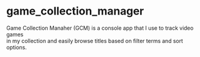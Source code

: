# game_collection_manager

Game Collection Manaher (GCM) is a console app that I use to track video games</br>
in my collection and easily browse titles based on filter terms and sort options.